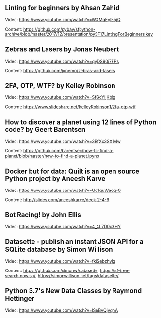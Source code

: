 ## Linting for beginners by Ahsan Zahid
Video: https://www.youtube.com/watch?v=WXMqEylE5jQ

Content: https://github.com/pybay/sfpython-archive/blob/master/2017/12/presentation/pySF17LintingForBeginners.key
## Zebras and Lasers by Jonas Neubert
Video: https://www.youtube.com/watch?v=qyDS90j7FPs

Content: https://github.com/jonemo/zebras-and-lasers
## 2FA, OTP, WTF? by Kelley Robinson
Video: https://www.youtube.com/watch?v=SfGcYIjKblg

Content: https://www.slideshare.net/KelleyRobinson1/2fa-otp-wtf
## How to discover a planet using 12 lines of Python code? by Geert Barentsen
Video: https://www.youtube.com/watch?v=3BfXx3SXiMw

Content: https://github.com/barentsen/how-to-find-a-planet/blob/master/how-to-find-a-planet.ipynb
## Docker but for data: Quilt is an open source Python project by Aneesh Karve
Video: https://www.youtube.com/watch?v=Ud1quWeoq-0

Content: http://slides.com/aneeshkarve/deck-2-4-9
## Bot Racing! by John Ellis
Video: https://www.youtube.com/watch?v=4_4L7D0c3HY
## Datasette - publish an instant JSON API for a SQLite database by Simon Willison
Video: https://www.youtube.com/watch?v=fkiSebzhylg

Content: https://github.com/simonw/datasette, https://sf-tree-search.now.sh/, https://simonwillison.net/tags/datasette/
## Python 3.7's New Data Classes by Raymond Hettinger
Video: https://www.youtube.com/watch?v=lSnBvQjvqnA
